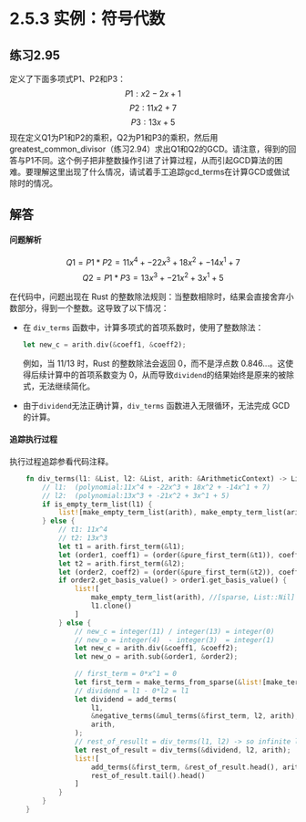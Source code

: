 # 2.5.3 实例：符号代数
## 练习2.95
定义了下面多项式P1、P2和P3：
$$P1:x2-2x+1$$
$$P2:11x2+7$$
$$P3:13x+5$$
现在定义Q1为P1和P2的乘积，Q2为P1和P3的乘积，然后用greatest_common_divisor（练习2.94）求出Q1和Q2的GCD。请注意，得到的回答与P1不同。这个例子把非整数操作引进了计算过程，从而引起GCD算法的困难。要理解这里出现了什么情况，请试着手工追踪gcd_terms在计算GCD或做试除时的情况。

## 解答

#### 问题解析

$$Q1=P1*P2=11x^4 + -22x^3 + 18x^2 + -14x^1 + 7$$
$$Q2=P1*P3=13x^3 + -21x^2 + 3x^1 + 5$$

在代码中，问题出现在 Rust 的整数除法规则：当整数相除时，结果会直接舍弃小数部分，得到一个整数。这导致了以下情况：

* 在 `div_terms` 函数中，计算多项式的首项系数时，使用了整数除法：
    ```rust
    let new_c = arith.div(&coeff1, &coeff2);
    ```
    例如，当 $11/13$ 时，Rust 的整数除法会返回 $0$，而不是浮点数 $0.846...$。这使得后续计算中的首项系数变为 $0$，从而导致`dividend`的结果始终是原来的被除式，无法继续简化。

* 由于`dividend`无法正确计算，`div_terms` 函数进入无限循环，无法完成 GCD 的计算。

#### 追踪执行过程
执行过程追踪参看代码注释。
```rust
    fn div_terms(l1: &List, l2: &List, arith: &ArithmeticContext) -> List {
        // l1:  (polynomial:11x^4 + -22x^3 + 18x^2 + -14x^1 + 7)
        // l2:  (polynomial:13x^3 + -21x^2 + 3x^1 + 5)
        if is_empty_term_list(l1) {
            list![make_empty_term_list(arith), make_empty_term_list(arith)] //[sparse, List::Nil]
        } else {
            // t1: 11x^4
            // t2: 13x^3
            let t1 = arith.first_term(&l1);
            let (order1, coeff1) = (order(&pure_first_term(&t1)), coeff(&pure_first_term(&t1)));
            let t2 = arith.first_term(&l2);
            let (order2, coeff2) = (order(&pure_first_term(&t2)), coeff(&pure_first_term(&t2)));
            if order2.get_basis_value() > order1.get_basis_value() {
                list![
                    make_empty_term_list(arith), //[sparse, List::Nil]
                    l1.clone()
                ]
            } else {
                // new_c = integer(11) / integer(13) = integer(0)
                // new_o = integer(4)  - integer(3)  = integer(1) 
                let new_c = arith.div(&coeff1, &coeff2);
                let new_o = arith.sub(&order1, &order2);
 
                // first_term = 0*x^1 = 0
                let first_term = make_terms_from_sparse(&list![make_term(new_o, new_c)], arith);
                // dividend = l1 - 0*l2 = l1
                let dividend = add_terms(
                    l1,
                    &negative_terms(&mul_terms(&first_term, l2, arith), arith),
                    arith,
                );
                // rest_of_resullt = div_terms(l1, l2) -> so infinite loop
                let rest_of_result = div_terms(&dividend, l2, arith);
                list![
                    add_terms(&first_term, &rest_of_result.head(), arith),
                    rest_of_result.tail().head()
                ]
            }
        }
    }
```